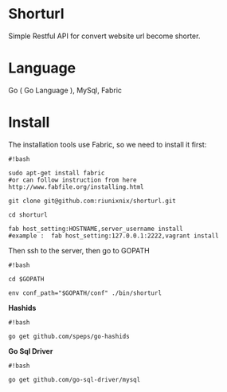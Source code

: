 # Shorturl
Simple Restful API for convert website url become shorter.

# Language 
Go ( Go Language ), MySql, Fabric

# Install
The installation tools use Fabric, so we need to install it first:

```
#!bash

sudo apt-get install fabric
#or can follow instruction from here http://www.fabfile.org/installing.html

git clone git@github.com:riunixnix/shorturl.git

cd shorturl

fab host_setting:HOSTNAME,server_username install
#example :  fab host_setting:127.0.0.1:2222,vagrant install
```

Then ssh to the server, then go to GOPATH
```
#!bash

cd $GOPATH

env conf_path="$GOPATH/conf" ./bin/shorturl
```

**Hashids**

```
#!bash

go get github.com/speps/go-hashids
```
**Go Sql Driver**

```
#!bash

go get github.com/go-sql-driver/mysql
```